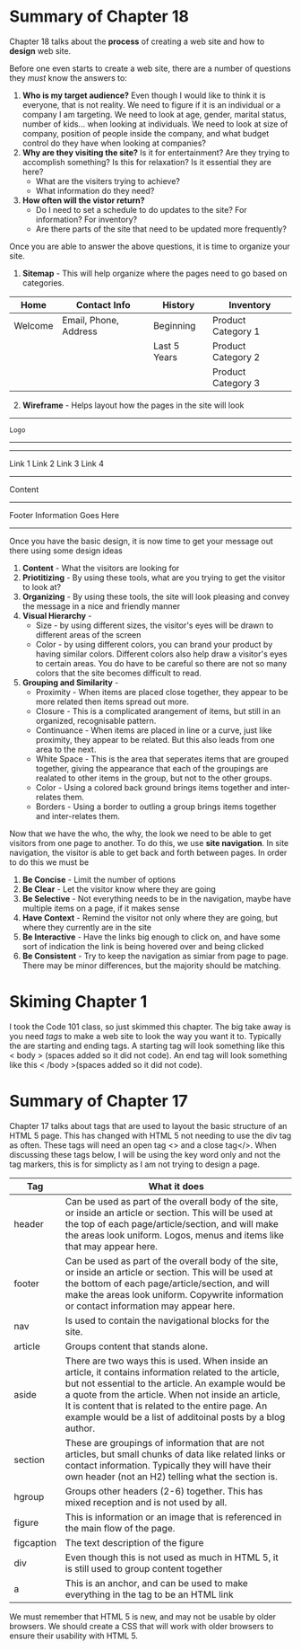 # Summary of Chapter 18

Chapter 18 talks about the **process** of creating a web site and how to **design** web site. 

Before one even starts to create a web site, there are a number of questions they _must_ know the answers to:
1. **Who is my target audience?** Even though I would like to think it is everyone, that is not reality. We need to figure if it is an individual or a company I am targeting. We need to look at age, gender, marital status, number of kids... when looking at individuals. We need to look at size of company, position of people inside the company, and what budget control do they have when looking at companies?
2. **Why are they visiting the site?** Is it for entertainment? Are they trying to accomplish something? Is this for relaxation? Is it essential they are here?
   - What are the visiters trying to achieve?
   - What information do they need?
3. **How often will the vistor return?**
   - Do I need to set a schedule to do updates to the site? For information?  For inventory?
   - Are there parts of the site that need to be updated more frequently?

Once you are able to answer the above questions, it is time to organize your site.
1. **Sitemap** - This will help organize where the pages need to go based on categories.

Home | Contact Info | History | Inventory
---- | ------------ | ------- | ---------
Welcome |  Email, Phone, Address | Beginning | Product Category 1
| | | Last 5 Years | Product Category 2
| | | | Product Category 3
        
2. **Wireframe** - Helps layout how the pages in the site will look<br>
_____________
    Logo         
_____________
_______________________________________
Link 1    Link 2     Link 3     Link 4 
_______________________________________
Content
_______________________________________
Footer Information Goes Here           
_______________________________________

Once you have the basic design, it is now time to get your message out there using some design ideas
1. **Content** - What the visitors are looking for
2. **Priotitizing** - By using these tools, what are you trying to get the visitor to look at?
3. **Organizing** - By using these tools, the site will look pleasing and convey the message in a nice and friendly manner
4. **Visual Hierarchy** - 
   - Size - by using different sizes, the visitor's eyes will be drawn to different areas of the screen
   - Color - by using different colors, you can brand your product by having similar colors. Different colors also help draw a visitor's eyes to certain areas. You do have to be careful so there are not so many colors that the site becomes difficult to read.
5. **Grouping and Similarity** - 
   - Proximity - When items are placed close together, they appear to be more related then items spread out more.
   - Closure - This is a complicated arangement of items, but still in an organized, recognisable pattern.
   - Continuance - When items are placed in line or a curve, just like proximity, they appear to be related. But this also leads from one area to the next.
   - White Space - This is the area that seperates items that are grouped together, giving the appearance that each of the groupings are realated to other items in the group, but not to the other groups.
   - Color - Using a colored back ground brings items together and inter-relates them.
   - Borders - Using a border to outling a group brings items together and inter-relates them.
   
Now that we have the who, the why, the look we need to be able to get visitors from one page to another. To do this, we use **site navigation**. In site navigation, the visitor is able to get back and forth between pages. In order to do this we must be
1. **Be Concise** - Limit the number of options
2. **Be Clear** - Let the visitor know where they are going
3. **Be Selective** - Not everything needs to be in the navigation, maybe have multiple items on a page, if it makes sense
4. **Have Context** - Remind the visitor not only where they are going, but where they currently are in the site
5. **Be Interactive** - Have the links big enough to click on, and have some sort of indication the link is being hovered over and being clicked
6. **Be Consistent** - Try to keep the navigation as simiar from page to page. There may be minor differences, but the majority should be matching.

# Skiming Chapter 1
I took the Code 101 class, so just skimmed this chapter. The big take away is you need _tags_ to make a web site to look the way you want it to. Typically the are starting and ending tags. A starting tag will look something like this < body > (spaces added so it did not code). An end tag will look something like this < /body >(spaces added so it did not code). 

# Summary of Chapter 17
Chapter 17 talks about tags that are used to layout the basic structure of an HTML 5 page. This has changed with HTML 5 not needing to use the div tag as often. These tags will need an open tag <> and a close tag</>. When discussing these tags below, I will be using the key word only and not the tag markers, this is for simplicty as I am not trying to design a page.

Tag | What it does
--- | ---
header | Can be used as part of the overall body of the site, or inside an article or section. This will be used at the top of each page/article/section, and will make the areas look uniform. Logos, menus and items like that may appear here.
footer | Can be used as part of the overall body of the site, or inside an article or section. This will be used at the bottom of each page/article/section, and will make the areas look uniform. Copywrite information or contact information may appear here.
nav | Is used to contain the navigational blocks for the site.
article | Groups content that stands alone.
aside | There are two ways this is used. When inside an article, it contains information related to the article, but not essential to the article. An example would be a quote from the article. When not inside an article, It is content that is related to the entire page. An example would be a list of additoinal posts by a blog author.
section | These are groupings of information that are not articles, but small chunks of data like related links or contact information. Typically they will have their own header (not an H2) telling what the section is.
hgroup | Groups other headers (2-6) together. This has mixed reception and is not used by all.
figure | This is information or an image that is referenced in the main flow of the page. 
figcaption | The text description of the figure
div | Even though this is not used as much in HTML 5, it is still used to group content together
a | This is an anchor, and can be used to make everything in the tag to be an HTML link

We must remember that HTML 5 is new, and may not be usable by older browsers. We should create a CSS that will work with older browsers to ensure their usability with HTML 5.
